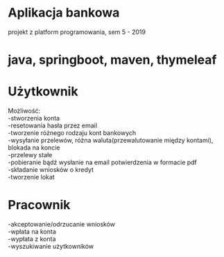 # Aplikacja bankowa 
projekt z platform programowania, sem 5 - 2019
# java, springboot, maven, thymeleaf

# Użytkownik  
Możliwość:  
  -stworzenia konta  
  -resetowania hasła przez email  
  -tworzenie różnego rodzaju kont bankowych  
  -wysyłanie przelewów, różna waluta(przewalutowanie między kontami), blokada na koncie  
  -przelewy stałe  
  -pobieranie bądź wysłanie na email potwierdzenia w formacie pdf  
  -składanie wniosków o kredyt  
  -tworzenie lokat  

# Pracownik
  -akceptowanie/odrzucanie wniosków  
  -wpłata na konta  
  -wypłata z konta  
  -wyszukiwanie użytkowników  
  
